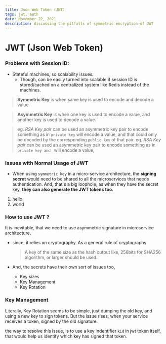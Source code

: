 ```yaml
---
title: Json Web Token (JWT)
tags: jwt, auth
date: November 22, 2021
description: discussing the pitfalls of symmetric encryption of JWT
---
```


# JWT (Json Web Token)

### Problems with Session ID:

+ Stateful machines, so scalability issues.
    - Though, can be easily turned into scalable if session ID is stored/cached on a centralized system like Redis instead of 
      the machines.

> **Symmetric Key** is when same key is used to encode and decode a value

> **Asymmetric Key** is when one key is used to encode a value, and another key is used to decode a value.

> eg. *RSA Key pair* can be used an asymmetric key pair to encode something as in `private key` will encode a value, 
> and that could only be decoded by the corresponding `public key` of that pair.
> eg. *RSA Key pair* can be used an asymmetric key pair to encode something as in `private key
> and ` will encode a value,

### Issues with Normal Usage of JWT

+ When using `symmetric key` in a micro-service architecture, the **signing secret** would need to be shared to all the 
microservices that needs authentication.
    And, that's a big loophole, as when they have the secret key, **they can also generate the JWT tokens too.**

1. hello
2. world

### How to use JWT ?

It is inevitable, that we need to use asymmetric signature in microservice architecture.

+ since, it relies on cryptography. As a general rule of cryptography
    > A key of the same size as the hash output like, 256bits for SHA256 algorithm, or larger should be used.

+ And, the secrets have their own sort of issues too,
    + Key sizes 
    + Key Management
    + Key Rotation

### Key Management

Literally, Key Rotation seems to be simple, just dumping the old key, and using a new key to sign tokens.
But the issue rises, when your service receives a token, signed by the old signature.

the way to resolve this issue, is to use a key indentifier  `kid` in jwt token itself, that would help us identify which
key has signed that token.
